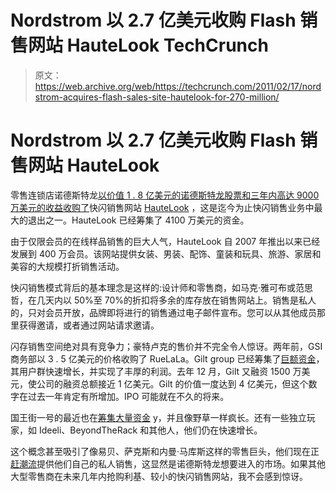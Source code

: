 # Nordstrom 以 2.7 亿美元收购 Flash 销售网站 HauteLook TechCrunch

> 原文：<https://web.archive.org/web/https://techcrunch.com/2011/02/17/nordstrom-acquires-flash-sales-site-hautelook-for-270-million/>

# Nordstrom 以 2.7 亿美元收购 Flash 销售网站 HauteLook

零售连锁店诺德斯特龙[以价值 1 . 8 亿美元的诺德斯特龙股票和三年内高达 9000 万美元的收益收购了](https://web.archive.org/web/20221202071753/http://phx.corporate-ir.net/phoenix.zhtml?c=211996&p=irol-newsArticle&ID=1530280&highlight=)快闪销售网站 [HauteLook](https://web.archive.org/web/20221202071753/http://www.hautelook.com/) ，这是迄今为止快闪销售业务中最大的退出之一。HauteLook 已经筹集了 4100 万美元的资金。

由于仅限会员的在线样品销售的巨大人气，HauteLook 自 2007 年推出以来已经发展到 400 万会员。该网站提供女装、男装、配饰、童装和玩具、旅游、家居和美容的大规模打折销售活动。

快闪销售模式背后的基本理念是这样的:设计师和零售商，如马克·雅可布或范思哲，在几天内以 50%至 70%的折扣将多余的库存放在销售网站上。销售是私人的，只对会员开放，品牌即将进行的销售通过电子邮件宣布。您可以从其他成员那里获得邀请，或者通过网站请求邀请。

闪存销售空间绝对具有竞争力；豪特卢克的售价并不完全令人惊讶。两年前，GSI 商务部以 3 . 5 亿美元的价格收购了 RueLaLa。Gilt group 已经筹集了[巨额资金](https://web.archive.org/web/20221202071753/https://beta.techcrunch.com/2010/05/14/gilt-cash-machine-rolls-on-raises-35-million/)，其用户群快速增长，并实现了丰厚的利润。去年 12 月，Gilt 又融资 1500 万美元，使公司的融资总额接近 1 亿美元。Gilt 的价值一度达到 4 亿美元，但这个数字在过去一年肯定有所增加。IPO 可能就在不久的将来。

国王街一号的最近也在[筹集大量资金](https://web.archive.org/web/20221202071753/https://beta.techcrunch.com/2011/02/11/one-kings-lane-grows-500-in-2010-takes-23-million-investment/) y，并且像野草一样疯长。还有一些独立玩家，如 Ideeli、BeyondTheRack 和其他人，他们仍在快速增长。

这个概念甚至吸引了像易贝、萨克斯和内曼·马库斯这样的零售巨头，他们现在正[赶潮流](https://web.archive.org/web/20221202071753/http://online.wsj.com/article/SB20001424052748703574604574501741691272378.html)提供他们自己的私人销售，这显然是诺德斯特龙想要进入的市场。如果其他大型零售商在未来几年内抢购利基、较小的快闪销售网站，我不会感到惊讶。